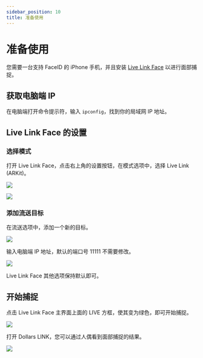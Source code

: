 ```yaml
---
sidebar_position: 10
title: 准备使用
---
```


# 准备使用

您需要一台支持 FaceID 的 iPhone 手机，并且安装 [Live Link Face](https://apps.apple.com/us/app/live-link-face/id1495370836) 以进行面部捕捉。

## 获取电脑端 IP

在电脑端打开命令提示符，输入 `ipconfig`，找到你的局域网 IP 地址。

## Live Link Face 的设置

### 选择模式

打开 Live Link Face，点击右上角的设置按钮，在模式选项中，选择 Live Link (ARKit)。

![](../img/Screenshot2024-04-08221622.png)

![](../img/20240408221909.png)

### 添加流送目标

在流送选项中，添加一个新的目标。

![](../img/Screenshot2024-04-082216222.png)


输入电脑端 IP 地址，默认的端口号 11111 不需要修改。

![](../img/Screenshot2024-04-08222547.png)

Live Link Face 其他选项保持默认即可。

## 开始捕捉

点击 Live Link Face 主界面上面的 LIVE 方框，使其变为绿色，即可开始捕捉。

![](../img/link1.png)

打开 Dollars LINK，您可以通过人偶看到面部捕捉的结果。

![](../img/link2.png)


